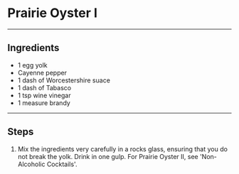 # Prairie Oyster I

---

## Ingredients

* 1 egg yolk
* Cayenne pepper
* 1 dash of Worcestershire suace
* 1 dash of Tabasco
* 1 tsp wine vinegar
* 1 measure brandy

---

## Steps

1.  Mix the ingredients very carefully in a rocks glass, ensuring that you do not break the yolk. Drink in one gulp. For Prairie Oyster II, see 'Non-Alcoholic Cocktails'.